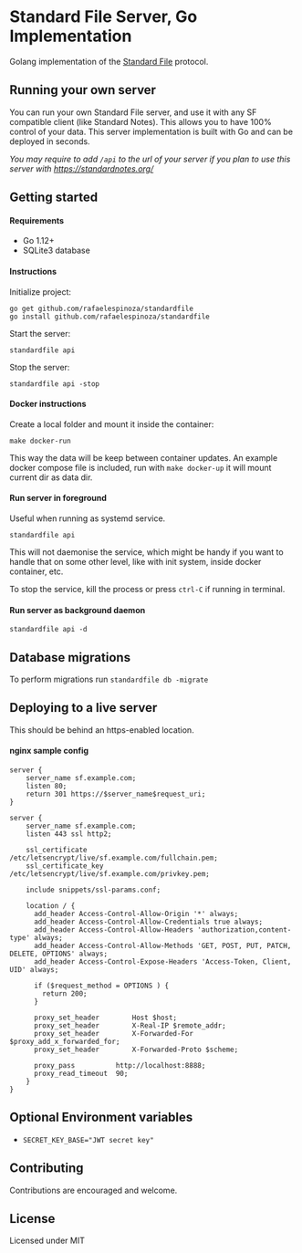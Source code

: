 # Standard File Server, Go Implementation

Golang implementation of the [Standard File](https://standardfile.org/) protocol.

## Running your own server

You can run your own Standard File server, and use it with any SF compatible
client (like Standard Notes). This allows you to have 100% control of your
data. This server implementation is built with Go and can be deployed in
seconds.

_You may require to add `/api` to the url of your server if you plan to use
this server with https://standardnotes.org/_

## Getting started

#### Requirements

- Go 1.12+
- SQLite3 database

#### Instructions

Initialize project:

```
go get github.com/rafaelespinoza/standardfile
go install github.com/rafaelespinoza/standardfile
```

Start the server:

```
standardfile api
```

Stop the server:

```
standardfile api -stop
```

#### Docker instructions

Create a local folder and mount it inside the container:

```
make docker-run
```

This way the data will be keep between container updates. An example docker
compose file is included, run with `make docker-up` it will mount current dir as
data dir.

#### Run server in foreground

Useful when running as systemd service.

```
standardfile api
```

This will not daemonise the service, which might be handy if you want to handle
that on some other level, like with init system, inside docker container, etc.

To stop the service, kill the process or press `ctrl-C` if running in terminal.

#### Run server as background daemon

```
standardfile api -d
```

## Database migrations

To perform migrations run `standardfile db -migrate`

## Deploying to a live server

This should be behind an https-enabled location.

#### nginx sample config

```
server {
    server_name sf.example.com;
    listen 80;
    return 301 https://$server_name$request_uri;
}

server {
    server_name sf.example.com;
    listen 443 ssl http2;

    ssl_certificate /etc/letsencrypt/live/sf.example.com/fullchain.pem;
    ssl_certificate_key /etc/letsencrypt/live/sf.example.com/privkey.pem;

    include snippets/ssl-params.conf;

    location / {
      add_header Access-Control-Allow-Origin '*' always;
      add_header Access-Control-Allow-Credentials true always;
      add_header Access-Control-Allow-Headers 'authorization,content-type' always;
      add_header Access-Control-Allow-Methods 'GET, POST, PUT, PATCH, DELETE, OPTIONS' always;
      add_header Access-Control-Expose-Headers 'Access-Token, Client, UID' always;

      if ($request_method = OPTIONS ) {
        return 200;
      }

      proxy_set_header        Host $host;
      proxy_set_header        X-Real-IP $remote_addr;
      proxy_set_header        X-Forwarded-For $proxy_add_x_forwarded_for;
      proxy_set_header        X-Forwarded-Proto $scheme;

      proxy_pass          http://localhost:8888;
      proxy_read_timeout  90;
    }
}
```

## Optional Environment variables

- `SECRET_KEY_BASE="JWT secret key"`

## Contributing

Contributions are encouraged and welcome.

## License

Licensed under MIT

